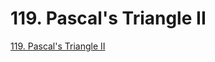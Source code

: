 # 119. Pascal's Triangle II

[119. Pascal's Triangle II](https://leetcode.com/problems/pascals-triangle-ii/description/)